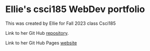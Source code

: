 # Ellie's csci185 WebDev portfolio

This was created by Ellie for Fall 2023 class Csci185

Link to her Git Hub [repository][Github-repo].

Link to her Git Hub Pages [website][Github-pages]



[Github-repo]: https://github.com/KailaBtw/csci185-coursework/
[Github-pages]: https://kailabtw.github.io/csci185-coursework/